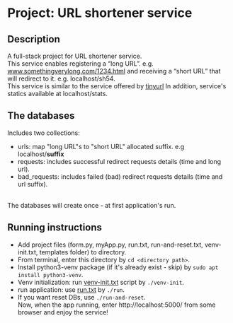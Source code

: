 
# Project: URL shortener service

## Description
A full-stack project for URL shortener service.<br />
This service enables registering a “long URL”. e.g. www.somethingverylong.com/1234.html and receiving a “short URL” that will
redirect to it. e.g. localhost/sh54. <br />
This service is similar to the service offered by [tinyurl](https://tinyurl.com/) 
In addition, service's statics available at localhost/stats.

## The databases
Includes two collections:
+ urls: map "long URL"s to "short  URL" allocated suffix. e.g localhost/**suffix** 
+ requests: includes successful redirect requests details (time and long url). 
+ bad_requests: includes failed (bad) redirect requests details (time and url suffix). 
<br />
The databases will create once - at first application's run. 

## Running instructions
+ Add project files (form.py, myApp.py, run.txt, run-and-reset.txt, venv-init.txt, templates folder) to directory.
+ From terminal, enter this directory by `cd <directory path>`.
+ Install python3-venv package (if it's already exist - skip) by `sudo apt install python3-venv`.
+ Venv initialization: run [venv-init.txt](https://github.com/lmiz100/URL-shortening/blob/master/venv-init) script by `./venv-init`.
+ run application: use [run.txt](https://github.com/lmiz100/URL-shortening/blob/master/run) by `./run`.
+ If you want reset DBs, use `./run-and-reset`.<br />
Now, when the app running, enter http://localhost:5000/ from some browser and enjoy the service!


